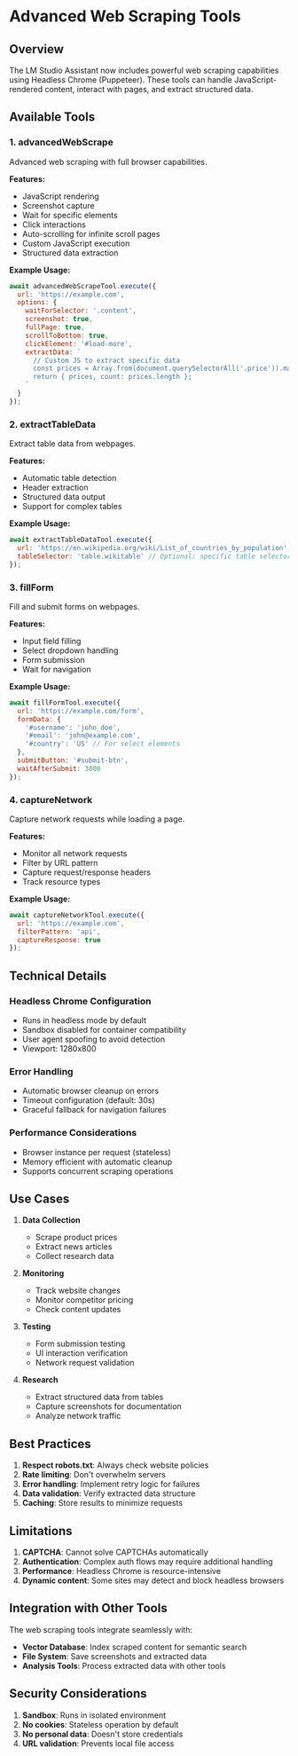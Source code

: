 # Advanced Web Scraping Tools

## Overview
The LM Studio Assistant now includes powerful web scraping capabilities using Headless Chrome (Puppeteer). These tools can handle JavaScript-rendered content, interact with pages, and extract structured data.

## Available Tools

### 1. **advancedWebScrape**
Advanced web scraping with full browser capabilities.

**Features:**
- JavaScript rendering
- Screenshot capture
- Wait for specific elements
- Click interactions
- Auto-scrolling for infinite scroll pages
- Custom JavaScript execution
- Structured data extraction

**Example Usage:**
```javascript
await advancedWebScrapeTool.execute({
  url: 'https://example.com',
  options: {
    waitForSelector: '.content',
    screenshot: true,
    fullPage: true,
    scrollToBottom: true,
    clickElement: '#load-more',
    extractData: `
      // Custom JS to extract specific data
      const prices = Array.from(document.querySelectorAll('.price')).map(el => el.textContent);
      return { prices, count: prices.length };
    `
  }
});
```

### 2. **extractTableData**
Extract table data from webpages.

**Features:**
- Automatic table detection
- Header extraction
- Structured data output
- Support for complex tables

**Example Usage:**
```javascript
await extractTableDataTool.execute({
  url: 'https://en.wikipedia.org/wiki/List_of_countries_by_population',
  tableSelector: 'table.wikitable' // Optional: specific table selector
});
```

### 3. **fillForm**
Fill and submit forms on webpages.

**Features:**
- Input field filling
- Select dropdown handling
- Form submission
- Wait for navigation

**Example Usage:**
```javascript
await fillFormTool.execute({
  url: 'https://example.com/form',
  formData: {
    '#username': 'john_doe',
    '#email': 'john@example.com',
    '#country': 'US' // For select elements
  },
  submitButton: '#submit-btn',
  waitAfterSubmit: 3000
});
```

### 4. **captureNetwork**
Capture network requests while loading a page.

**Features:**
- Monitor all network requests
- Filter by URL pattern
- Capture request/response headers
- Track resource types

**Example Usage:**
```javascript
await captureNetworkTool.execute({
  url: 'https://example.com',
  filterPattern: 'api',
  captureResponse: true
});
```

## Technical Details

### Headless Chrome Configuration
- Runs in headless mode by default
- Sandbox disabled for container compatibility
- User agent spoofing to avoid detection
- Viewport: 1280x800

### Error Handling
- Automatic browser cleanup on errors
- Timeout configuration (default: 30s)
- Graceful fallback for navigation failures

### Performance Considerations
- Browser instance per request (stateless)
- Memory efficient with automatic cleanup
- Supports concurrent scraping operations

## Use Cases

1. **Data Collection**
   - Scrape product prices
   - Extract news articles
   - Collect research data

2. **Monitoring**
   - Track website changes
   - Monitor competitor pricing
   - Check content updates

3. **Testing**
   - Form submission testing
   - UI interaction verification
   - Network request validation

4. **Research**
   - Extract structured data from tables
   - Capture screenshots for documentation
   - Analyze network traffic

## Best Practices

1. **Respect robots.txt**: Always check website policies
2. **Rate limiting**: Don't overwhelm servers
3. **Error handling**: Implement retry logic for failures
4. **Data validation**: Verify extracted data structure
5. **Caching**: Store results to minimize requests

## Limitations

1. **CAPTCHA**: Cannot solve CAPTCHAs automatically
2. **Authentication**: Complex auth flows may require additional handling
3. **Performance**: Headless Chrome is resource-intensive
4. **Dynamic content**: Some sites may detect and block headless browsers

## Integration with Other Tools

The web scraping tools integrate seamlessly with:
- **Vector Database**: Index scraped content for semantic search
- **File System**: Save screenshots and extracted data
- **Analysis Tools**: Process extracted data with other tools

## Security Considerations

1. **Sandbox**: Runs in isolated environment
2. **No cookies**: Stateless operation by default
3. **No personal data**: Doesn't store credentials
4. **URL validation**: Prevents local file access